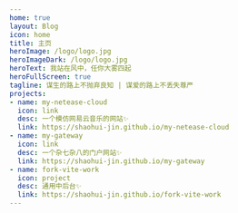 ```yaml
---
home: true
layout: Blog
icon: home
title: 主页
heroImage: /logo/logo.jpg
heroImageDark: /logo/logo.jpg
heroText: 我站在风中，任你大雾四起
heroFullScreen: true
tagline: 谋生的路上不抛弃良知 | 谋爱的路上不丢失尊严
projects:
- name: my-netease-cloud
  icon: link
  desc: 一个模仿网易云音乐的网站✨
  link: https://shaohui-jin.github.io/my-netease-cloud
- name: my-gateway
  icon: link
  desc: 一个杂七杂八的门户网站✨
  link: https://shaohui-jin.github.io/my-gateway
- name: fork-vite-work
  icon: project
  desc: 通用中后台✨
  link: https://shaohui-jin.github.io/fork-vite-work
---
```

